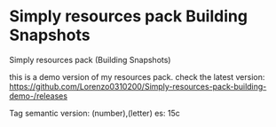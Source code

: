 # Simply resources pack Building Snapshots
Simply resources pack (Building Snapshots)


this is a demo version of my resources pack. check the latest version: https://github.com/Lorenzo0310200/Simply-resources-pack-building-demo-/releases


Tag
semantic version: (number),(letter) es: 15c
